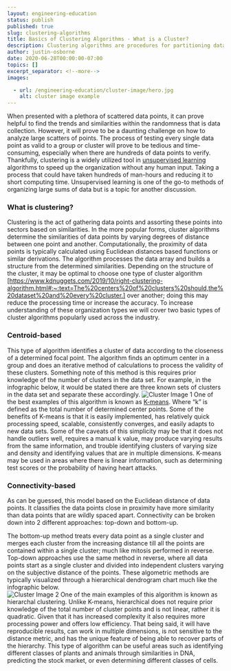 ```yaml
---
layout: engineering-education
status: publish
published: true
slug: clustering-algorithms
title: Basics of Clustering Algorithms - What is a Cluster?
description: Clustering algorithms are procedures for partitioning data into groups or clusters such that the clusters are distinct, and members of each cluster belong together.
author: justin-osborne
date: 2020-06-28T00:00:00-07:00
topics: []
excerpt_separator: <!--more-->
images:

  - url: /engineering-education/cluster-image/hero.jpg
    alt: cluster image example
---
```

When presented with a plethora of scattered data points, it can prove helpful to find the trends and similarities within the randomness that is data collection. However, it will prove to be a daunting challenge on how to analyze large scatters of points. The process of testing every single data point as valid to a group or cluster will prove to be tedious and time-consuming, especially when there are hundreds of data points to verify. Thankfully, clustering is a widely utilized tool in [unsupervised learning](https://towardsdatascience.com/unsupervised-learning-and-data-clustering-eeecb78b422a) algorithms to speed up the organization without any human input. Taking a process that could have taken hundreds of man-hours and reducing it to short computing time. Unsupervised learning is one of the go-to methods of organizing large sums of data but is a topic for another discussion.
<!--more-->

### What is clustering?
Clustering is the act of gathering data points and assorting these points into sectors based on similarities. In the more popular forms, cluster algorithms determine the similarities of data points by varying degrees of distance between one point and another. Computationally, the proximity of data points is typically calculated using Euclidean distances based functions or similar derivations. The algorithm processes the data array and builds a structure from the determined similarities. Depending on the structure of the cluster, it may be optimal to choose one type of cluster algorithm [https://www.kdnuggets.com/2019/10/right-clustering-algorithm.html#:~:text=The%20centers%20of%20clusters%20should,the%20dataset%20and%20every%20cluster.] over another; doing this may reduce the processing time or increase the accuracy. To increase understanding of these organization types we will cover two basic types of cluster algorithms popularly used across the industry.

### Centroid-based
This type of algorithm identifies a cluster of data according to the closeness of a determined focal point. The algorithm finds an optimum center in a group and does an iterative method of calculations to process the validity of these clusters. Something note of this method is this requires prior knowledge of the number of clusters in the data set. For example, in the infographic below, it would be stated there are three known sets of clusters in the data set and separate these accordingly.
![Cluster Image 1](/engineering-education/cluster-image1.png)
One of the best examples of this algorithm is known as [K-means](https://towardsdatascience.com/k-means-clustering-algorithm-applications-evaluation-methods-and-drawbacks-aa03e644b48a). Where “k” is defined as the total number of determined center points. Some of the benefits of K-means is that it is easily implemented, has relatively quick processing speed, scalable, consistently converges, and easily adapts to new data sets. Some of the caveats of this simplicity may be that it does not handle outliers well, requires a manual k value, may produce varying results from the same information, and trouble identifying clusters of varying size and density and identifying values that are in multiple dimensions.  K-means may be used in areas where there is linear information, such as determining test scores or the probability of having heart attacks.

### Connectivity-based
As can be guessed, this model based on the Euclidean distance of data points. It classifies the data points close in proximity have more similarity than data points that are wildly spaced apart. Connectivity can be broken down into 2 different approaches: top-down and bottom-up.

The bottom-up method treats every data point as a single cluster and merges each cluster from the increasing distance till all the points are contained within a single cluster; much like mitosis performed in reverse. Top-down approaches use the same method in reverse, where all data points start as a single cluster and divided into independent clusters varying on the subjective distance of the points. These algometric methods are typically visualized through a hierarchical dendrogram chart much like the infographic below.  
![Cluster Image 2](/engineering-education/cluster-image2.png)
One of the main examples of this algorithm is known as hierarchal clustering. Unlike K-means, hierarchical does not require prior knowledge of the total number of cluster points and is not linear, rather it is quadratic. Given that it has increased complexity it also requires more processing power and offers low efficiency. That being said, it will have reproducible results, can work in multiple dimensions, is not sensitive to the distance metric, and has the unique feature of being able to recover parts of the hierarchy. This type of algorithm can be useful areas such as identifying different classes of plants and animals through similarities in DNA, predicting the stock market, or even determining different classes of cells.
